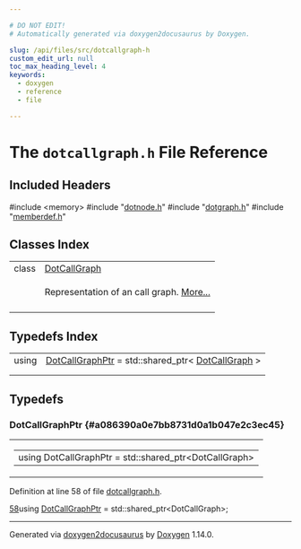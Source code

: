 ```yaml
---

# DO NOT EDIT!
# Automatically generated via doxygen2docusaurus by Doxygen.

slug: /api/files/src/dotcallgraph-h
custom_edit_url: null
toc_max_heading_level: 4
keywords:
  - doxygen
  - reference
  - file

---
```


<div class="doxyPage">

# The `dotcallgraph.h` File Reference



## Included Headers

<div class="doxyIncludesList">#include &lt;memory&gt;
#include "<a href="/web-doxygen/docs/api/files/src/dotnode-h">dotnode.h</a>"
#include "<a href="/web-doxygen/docs/api/files/src/dotgraph-h">dotgraph.h</a>"
#include "<a href="/web-doxygen/docs/api/files/src/memberdef-h">memberdef.h</a>"
</div>

## Classes Index

<table class="doxyMembersIndex">

<tr class="doxyMemberIndexItem">
<td class="doxyMemberIndexItemType" align="left" valign="top">class</td>
<td class="doxyMemberIndexItemName" align="left" valign="top"><a href="/web-doxygen/docs/api/classes/dotcallgraph">DotCallGraph</a></td>
</tr>
<tr class="doxyMemberIndexDescription">
<td class="doxyMemberIndexDescriptionLeft"></td>
<td class="doxyMemberIndexDescriptionRight">
<p>Representation of an call graph. <a href="/web-doxygen/docs/api/classes/dotcallgraph/#details">More...</a></p>
</td>
</tr>
<tr class="doxyMemberIndexSeparator">
<td class="doxyMemberIndexSeparator" colspan="2"></td>
</tr>

</table>

## Typedefs Index

<table class="doxyMembersIndex">

<tr class="doxyMemberIndexItem">
<td class="doxyMemberIndexItemType" align="left" valign="top">using</td>
<td class="doxyMemberIndexItemName" align="left" valign="top"><a href="#a086390a0e7bb8731d0a1b047e2c3ec45">DotCallGraphPtr</a> = std::shared_ptr&lt; <a href="/web-doxygen/docs/api/classes/dotcallgraph">DotCallGraph</a> &gt;</td>
</tr>
<tr class="doxyMemberIndexDescription">
<td class="doxyMemberIndexDescriptionLeft"></td>
<td class="doxyMemberIndexDescriptionRight">
</td>
</tr>
<tr class="doxyMemberIndexSeparator">
<td class="doxyMemberIndexSeparator" colspan="2"></td>
</tr>

</table>


<div class="doxySectionDef">

## Typedefs

### DotCallGraphPtr {#a086390a0e7bb8731d0a1b047e2c3ec45}

<div class="doxyMemberItem">
<div class="doxyMemberProto">
<table class="doxyMemberLabels">
<tr class="doxyMemberLabels">
<td class="doxyMemberLabelsLeft">
<table class="doxyMemberName">
<tr>
<td class="doxyMemberName">using DotCallGraphPtr =  std::shared_ptr&lt;DotCallGraph&gt;</td>
</tr>
</table>
</td>
</tr>
</table>
</div>
<div class="doxyMemberDoc">



<p>Definition at line 58 of file <a href="/web-doxygen/docs/api/files/src/dotcallgraph-h">dotcallgraph.h</a>.</p>


<div class="doxyProgramListing">

<div class="doxyCodeLine"><span class="doxyLineNumber"><a href="#a086390a0e7bb8731d0a1b047e2c3ec45">58</a></span><span class="doxyLineContent"><span class="doxyHighlightKeyword">using </span><span class="doxyHighlight"><a href="#a086390a0e7bb8731d0a1b047e2c3ec45">DotCallGraphPtr</a> = std::shared_ptr&lt;DotCallGraph&gt;;</span></span></div>

</div>

</div>
</div>

</div>

<hr/>

<p class="doxyGeneratedBy">Generated via <a href="https://github.com/xpack/doxygen2docusaurus">doxygen2docusaurus</a> by <a href="https://www.doxygen.nl">Doxygen</a> 1.14.0.</p>

</div>
